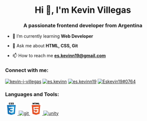 <h1 align="center">Hi 👋, I'm Kevin Villegas</h1>
<h3 align="center">A passionate frontend developer from Argentina</h3>

- 🌱 I’m currently learning **Web Developer**

- 💬 Ask me about **HTML, CSS, Git**

- 📫 How to reach me **es.kevinn19@gmail.com**

<h3 align="left">Connect with me:</h3>
<p align="left">
<a href="https://linkedin.com/in/kevin-j-villegas" target="blank"><img align="center" src="https://raw.githubusercontent.com/rahuldkjain/github-profile-readme-generator/master/src/images/icons/Social/linked-in-alt.svg" alt="kevin-j-villegas" height="30" width="40" /></a>
<a href="https://fb.com/es.kevinn" target="blank"><img align="center" src="https://raw.githubusercontent.com/rahuldkjain/github-profile-readme-generator/master/src/images/icons/Social/facebook.svg" alt="es.kevinn" height="30" width="40" /></a>
<a href="https://instagram.com/es.kevinn19" target="blank"><img align="center" src="https://raw.githubusercontent.com/rahuldkjain/github-profile-readme-generator/master/src/images/icons/Social/instagram.svg" alt="es.kevinn19" height="30" width="40" /></a>
<a href="https://discord.gg/Eskevin19#0764" target="blank"><img align="center" src="https://raw.githubusercontent.com/rahuldkjain/github-profile-readme-generator/master/src/images/icons/Social/discord.svg" alt="Eskevin19#0764" height="30" width="40" /></a>
</p>

<h3 align="left">Languages and Tools:</h3>
<p align="left"> <a href="https://www.w3schools.com/css/" target="_blank" rel="noreferrer"> <img src="https://raw.githubusercontent.com/devicons/devicon/master/icons/css3/css3-original-wordmark.svg" alt="css3" width="40" height="40"/> </a> <a href="https://git-scm.com/" target="_blank" rel="noreferrer"> <img src="https://www.vectorlogo.zone/logos/git-scm/git-scm-icon.svg" alt="git" width="40" height="40"/> </a> <a href="https://www.w3.org/html/" target="_blank" rel="noreferrer"> <img src="https://raw.githubusercontent.com/devicons/devicon/master/icons/html5/html5-original-wordmark.svg" alt="html5" width="40" height="40"/> </a> <a href="https://unity.com/" target="_blank" rel="noreferrer"> <img src="https://www.vectorlogo.zone/logos/unity3d/unity3d-icon.svg" alt="unity" width="40" height="40"/> </a> </p>
